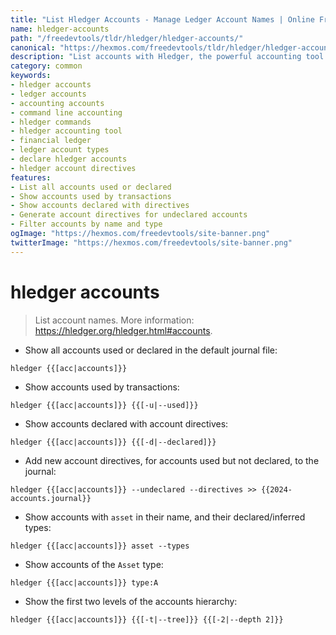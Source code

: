 ```yaml
---
title: "List Hledger Accounts - Manage Ledger Account Names | Online Free DevTools by Hexmos"
name: hledger-accounts
path: "/freedevtools/tldr/hledger/hledger-accounts/"
canonical: "https://hexmos.com/freedevtools/tldr/hledger/hledger-accounts/"
description: "List accounts with Hledger, the powerful accounting tool. Manage account names, filter by type, and generate account directives. Free online tool, no registration required."
category: common
keywords:
- hledger accounts
- ledger accounts
- accounting accounts
- command line accounting
- hledger commands
- hledger accounting tool
- financial ledger
- ledger account types
- declare hledger accounts
- hledger account directives
features:
- List all accounts used or declared
- Show accounts used by transactions
- Show accounts declared with directives
- Generate account directives for undeclared accounts
- Filter accounts by name and type
ogImage: "https://hexmos.com/freedevtools/site-banner.png"
twitterImage: "https://hexmos.com/freedevtools/site-banner.png"
---
```


# hledger accounts

> List account names.
> More information: <https://hledger.org/hledger.html#accounts>.

- Show all accounts used or declared in the default journal file:

`hledger {{[acc|accounts]}}`

- Show accounts used by transactions:

`hledger {{[acc|accounts]}} {{[-u|--used]}}`

- Show accounts declared with account directives:

`hledger {{[acc|accounts]}} {{[-d|--declared]}}`

- Add new account directives, for accounts used but not declared, to the journal:

`hledger {{[acc|accounts]}} --undeclared --directives >> {{2024-accounts.journal}}`

- Show accounts with `asset` in their name, and their declared/inferred types:

`hledger {{[acc|accounts]}} asset --types`

- Show accounts of the `Asset` type:

`hledger {{[acc|accounts]}} type:A`

- Show the first two levels of the accounts hierarchy:

`hledger {{[acc|accounts]}} {{[-t|--tree]}} {{[-2|--depth 2]}}`

